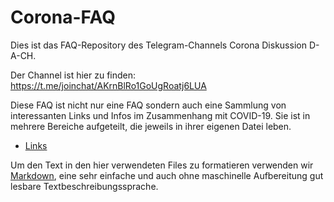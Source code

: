# Corona-FAQ
Dies ist das FAQ-Repository des Telegram-Channels Corona Diskussion D-A-CH.

Der Channel ist hier zu finden: https://t.me/joinchat/AKrnBlRo1GoUgRoatj6LUA

Diese FAQ ist nicht nur eine FAQ sondern auch eine Sammlung von interessanten Links und Infos im Zusammenhang mit COVID-19. Sie ist in mehrere Bereiche aufgeteilt, die jeweils in ihrer eigenen Datei leben.

* [Links](links.md)

Um den Text in den hier verwendeten Files zu formatieren verwenden wir [Markdown](https://www.markdownguide.org/basic-syntax/), eine sehr einfache und auch ohne maschinelle Aufbereitung gut lesbare Textbeschreibungssprache.
